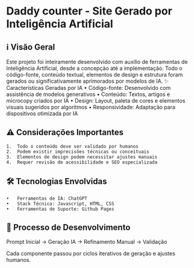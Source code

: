 # Daddy counter - Site Gerado por Inteligência Artificial

## ℹ️ Visão Geral

Este projeto foi inteiramente desenvolvido com auxílio de ferramentas de Inteligência Artificial, desde a concepção até a implementação. Todo o código-fonte, conteúdo textual, elementos de design e estrutura foram gerados ou significativamente aprimorados por modelos de IA.
✨ Características Geradas por IA
	•	Código-fonte: Desenvolvido com assistência de modelos generativos
	•	Conteúdo: Textos, artigos e microcopy criados por IA
	•	Design: Layout, paleta de cores e elementos visuais sugeridos por algoritmos
	•	Responsividade: Adaptação para dispositivos otimizada por IA

## ⚠️ Considerações Importantes
	1.	Todo o conteúdo deve ser validado por humanos
	2.	Podem existir imprecisões técnicas ou conceituais
	3.	Elementos de design podem necessitar ajustes manuais
	4.	Requer revisão de acessibilidade e SEO especializada

## 🛠️ Tecnologias Envolvidas
	•	Ferramentas de IA: ChatGPT
	•	Stack Técnica: Javascript, HTML, CSS
	•	Ferramentas de Suporte: Github Pages

## 🔄 Processo de Desenvolvimento

Prompt Inicial → Geração IA → Refinamento Manual → Validação

Cada componente passou por ciclos iterativos de geração e ajustes humanos.

